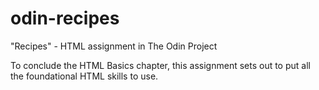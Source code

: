# odin-recipes
"Recipes" - HTML assignment in The Odin Project

To conclude the HTML Basics chapter, this assignment sets out to put all the foundational HTML skills to use.